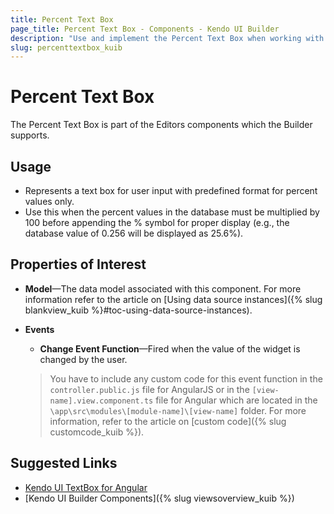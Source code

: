 ```yaml
---
title: Percent Text Box
page_title: Percent Text Box - Components - Kendo UI Builder
description: "Use and implement the Percent Text Box when working with the Kendo UI Builder tool for creating and managing Angular and AngularJS-based web applications."
slug: percenttextbox_kuib
---
```


# Percent Text Box

The Percent Text Box is part of the Editors components which the Builder supports.

## Usage

* Represents a text box for user input with predefined format for percent values only.
* Use this when the percent values in the database must be multiplied by 100 before appending the % symbol for proper display (e.g., the database value of 0.256 will be displayed as 25.6%).

## Properties of Interest

* **Model**&mdash;The data model associated with this component. For more information refer to the article on [Using data source instances]({% slug blankview_kuib %}#toc-using-data-source-instances).
* **Events**
    * **Change Event Function**&mdash;Fired when the value of the widget is changed by the user.

    > You have to include any custom code for this event function in the `controller.public.js` file for AngularJS or in the `[view-name].view.component.ts` file for Angular which are located in the `\app\src\modules\[module-name]\[view-name]` folder. For more information, refer to the article on [custom code]({% slug customcode_kuib %}).

## Suggested Links

* [Kendo UI TextBox for Angular](https://www.telerik.com/kendo-angular-ui/components/inputs/textbox/)
* [Kendo UI Builder Components]({% slug viewsoverview_kuib %})
